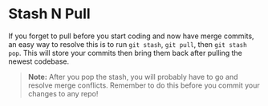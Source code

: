 # Stash N Pull

If you forget to pull before you start coding and now have merge commits, an easy way to resolve this is to run `git stash`, `git pull`, then `git stash pop`. This will store your commits then bring them back after pulling the newest codebase.

> **Note:** After you pop the stash, you will probably have to go and resolve merge conflicts. Remember to do this before you commit your changes to any repo!